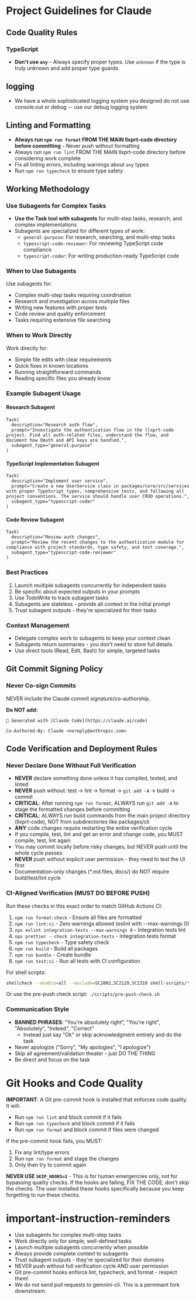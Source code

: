 # Project Guidelines for Claude

## Code Quality Rules

### TypeScript

- **Don't use `any`** - Always specify proper types. Use `unknown` if the type is truly unknown and add proper type guards.

## logging

- We have a whole sophisticated logging system you designed do not use console.out or debug -- use our debug logging system

## Linting and Formatting

- **Always run `npm run format` FROM THE MAIN llxprt-code directory before committing** - Never push without formatting
- Always run `npm run lint` FROM THE MAIN llxprt-code directory before considering work complete
- Fix all linting errors, including warnings about `any` types
- Run `npm run typecheck` to ensure type safety

## Working Methodology

### Use Subagents for Complex Tasks

- **Use the Task tool with subagents** for multi-step tasks, research, and complex implementations
- Subagents are specialized for different types of work:
  - `general-purpose`: For research, searching, and multi-step tasks
  - `typescript-code-reviewer`: For reviewing TypeScript code compliance
  - `typescript-coder`: For writing production-ready TypeScript code

### When to Use Subagents

Use subagents for:

- Complex multi-step tasks requiring coordination
- Research and investigation across multiple files
- Writing new features with proper tests
- Code review and quality enforcement
- Tasks requiring extensive file searching

### When to Work Directly

Work directly for:

- Simple file edits with clear requirements
- Quick fixes in known locations
- Running straightforward commands
- Reading specific files you already know

### Example Subagent Usage

#### Research Subagent

```
Task(
  description="Research auth flow",
  prompt="Investigate the authentication flow in the llxprt-code project. Find all auth-related files, understand the flow, and document how OAuth and API keys are handled.",
  subagent_type="general-purpose"
)
```

#### TypeScript Implementation Subagent

```
Task(
  description="Implement user service",
  prompt="Create a new UserService class in packages/core/src/services with proper TypeScript types, comprehensive tests, and following all project conventions. The service should handle user CRUD operations.",
  subagent_type="typescript-coder"
)
```

#### Code Review Subagent

```
Task(
  description="Review auth changes",
  prompt="Review the recent changes to the authentication module for compliance with project standards, type safety, and test coverage.",
  subagent_type="typescript-code-reviewer"
)
```

### Best Practices

1. Launch multiple subagents concurrently for independent tasks
2. Be specific about expected outputs in your prompts
3. Use TodoWrite to track subagent tasks
4. Subagents are stateless - provide all context in the initial prompt
5. Trust subagent outputs - they're specialized for their tasks

### Context Management

- Delegate complex work to subagents to keep your context clean
- Subagents return summaries - you don't need to store full details
- Use direct tools (Read, Edit, Bash) for simple, targeted tasks

## Git Commit Signing Policy

### Never Co-sign Commits

NEVER include the Claude commit signature/co-authorship.

**Do NOT add:**

```
🤖 Generated with [Claude Code](https://claude.ai/code)

Co-Authored-By: Claude <noreply@anthropic.com>
```

## Code Verification and Deployment Rules

### Never Declare Done Without Full Verification

- **NEVER** declare something done unless it has compiled, tested, and linted
- **NEVER** push without: test → lint → format → `git add -A` → build → commit
- **CRITICAL**: After running `npm run format`, ALWAYS run `git add -A` to stage the formatted changes before committing
- **CRITICAL**: ALWAYS run build commands from the main project directory (llxprt-code), NOT from subdirectories like packages/cli
- **ANY** code changes require restarting the entire verification cycle
- If you compile, test, lint and get an error and change code, you MUST compile, test, lint again
- You may commit locally before risky changes, but NEVER push until the whole cycle passes
- **NEVER** push without explicit user permission - they need to test the UI first
- Documentation-only changes (\*.md files, docs/) do NOT require build/test/lint cycle

### CI-Aligned Verification (MUST DO BEFORE PUSH)

Run these checks in this exact order to match GitHub Actions CI:

1. `npm run format:check` - Ensure all files are formatted
2. `npm run lint:ci` - Zero warnings allowed (eslint with --max-warnings 0)
3. `npx eslint integration-tests --max-warnings 0` - Integration tests lint
4. `npx prettier --check integration-tests` - Integration tests format
5. `npm run typecheck` - Type safety check
6. `npm run build` - Build all packages
7. `npm run bundle` - Create bundle
8. `npm run test:ci` - Run all tests with CI configuration

For shell scripts:

```bash
shellcheck --enable=all --exclude=SC2002,SC2129,SC2310 shell-scripts/*.sh
```

Or use the pre-push check script: `./scripts/pre-push-check.sh`

### Communication Style

- **BANNED PHRASES**: "You're absolutely right", "You're right", "Absolutely", "Indeed", "Correct"
  - Instead just say "Ok" or skip acknowledgment entirely and do the task
- Never apologize ("Sorry", "My apologies", "I apologize")
- Skip all agreement/validation theater - just DO THE THING
- Be direct and focus on the task

# Git Hooks and Code Quality

**IMPORTANT**: A Git pre-commit hook is installed that enforces code quality. It will:

- Run `npm run lint` and block commit if it fails
- Run `npm run typecheck` and block commit if it fails
- Run `npm run format` and block commit if files were changed

If the pre-commit hook fails, you MUST:

1. Fix any lint/type errors
2. Run `npm run format` and stage the changes
3. Only then try to commit again

**NEVER USE `SKIP_HOOKS=1`** - This is for human emergencies only, not for bypassing quality checks. If the hooks are failing, FIX THE CODE, don't skip the checks. The user installed these hooks specifically because you keep forgetting to run these checks.

# important-instruction-reminders

- Use subagents for complex multi-step tasks
- Work directly only for simple, well-defined tasks
- Launch multiple subagents concurrently when possible
- Always provide complete context to subagents
- Trust subagent outputs - they're specialized for their domains
- NEVER push without full verification cycle AND user permission
- Git pre-commit hooks enforce lint, typecheck, and format - respect them!
- We do not send pull requests to gemnini-cli. This is a perminant fork downstream.
